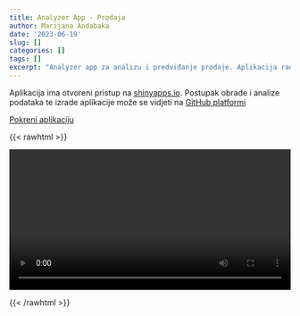 ```yaml
---
title: Analyzer App - Prodaja
author: Marijana Andabaka
date: '2023-06-19'
slug: []
categories: []
tags: []
excerpt: "Analyzer app za analizu i predviđanje prodaje. Aplikacija radi na temelju machine learning modela (XGBoost i linearne regresije) te pomaže identificirati trendove u potražnji proizvoda "
---
```

Aplikacija ima otvoreni pristup na <a href="https://www.shinyapps.io//">shinyapps.io</a>. Postupak obrade i analize podataka te izrade aplikacije može se vidjeti na <a href="https://github.com/andabaka/sales_analyzer_app/">GitHub platformi</a>

<a href="https://mandabaka.shinyapps.io/sales_analyzer_app/">Pokreni aplikaciju</a>



{{< rawhtml >}} 

<video width=100% controls autoplay>
    <source src="/videos/sales_analyzer.mov" controls="controls">
     
</video>

{{< /rawhtml >}}
